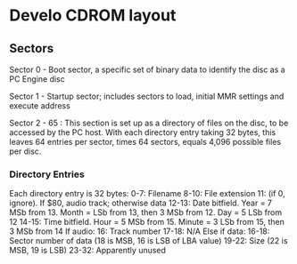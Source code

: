 # Develo CDROM layout

## Sectors

Sector 0 - Boot sector, a specific set of binary data to identify the disc as a PC Engine disc

Sector 1 - Startup sector; includes sectors to load, initial MMR settings and execute address

Sector 2 - 65 : This section is set up as a directory of files on the disc, to be accessed by
the PC host.  With each directory entry taking 32 bytes, this leaves 64 entries per sector, times
64 sectors, equals 4,096 possible files per disc.

### Directory Entries

Each directory entry is 32 bytes:
0-7: Filename
8-10: File extension
11: (if 0, ignore). If $80, audio track; otherwise data
12-13: Date bitfield.  Year = 7 MSb from 13. Month = LSb from 13, then 3 MSb from 12. Day = 5 LSb from 12
14-15: Time bitfield.  Hour = 5 MSb from 15. Minute = 3 LSb from 15, then 3 MSb from 14
If audio:
16: Track number
17-18: N/A
Else if data:
16-18: Sector number of data (18 is MSB, 16 is LSB of LBA value)
19-22: Size (22 is MSB, 19 is LSB)
23-32: Apparently unused

